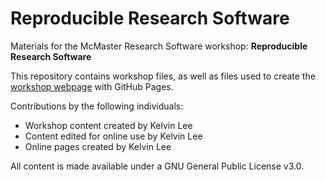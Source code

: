 # Reproducible Research Software

Materials for the McMaster Research Software workshop: **Reproducible Research Software**  

This repository contains workshop files, as well as files used to create the [workshop webpage](https://mcmasterrs.github.io/reproducible-rs) with GitHub Pages.  

Contributions by the following individuals: 
- Workshop content created by Kelvin Lee  
- Content edited for online use by Kelvin Lee  
- Online pages created by Kelvin Lee  

All content is made available under a GNU General Public License v3.0.  
